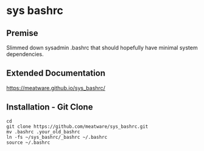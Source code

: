 # sys bashrc

## Premise
Slimmed down sysadmin .bashrc that should hopefully have minimal system dependencies.

## Extended Documentation
https://meatware.github.io/sys_bashrc/


## Installation - Git Clone
```
cd
git clone https://github.com/meatware/sys_bashrc.git
mv .bashrc .your_old_bashrc
ln -fs ~/sys_bashrc/_bashrc ~/.bashrc
source ~/.bashrc
```